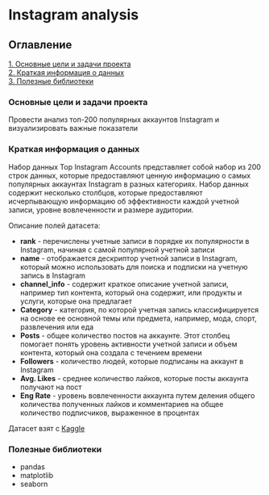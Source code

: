 # Instagram analysis

## Оглавление

[1. Основные цели и задачи проекта](https://github.com/dissf/pet-projects/tree/tree/DA_DS/Instagram_analysis/README.md#Основные-цели-и-задачи-проекта)  
[2. Краткая информация о данных](https://github.com/dissf/pet-projects/tree/tree/DA_DS/Instagram_analysis/README.md#Краткая-информация-о-данных)  
[3. Полезные библиотеки](https://github.com/dissf/pet-projects/tree/tree/DA_DS/Instagram_analysis/README.md#Полезные-библиотеки)

### Основные цели и задачи проекта

Провести анализ топ-200 популярных аккаунтов Instagram и визуализировать важные показатели

### Краткая информация о данных

Набор данных Top Instagram Accounts представляет собой набор из 200 строк данных, которые предоставляют ценную информацию о самых популярных аккаунтах Instagram в разных категориях. 
Набор данных содержит несколько столбцов, которые предоставляют исчерпывающую информацию об эффективности каждой учетной записи, уровне вовлеченности и размере аудитории.

Описание полей датасета:
* **rank** - перечислены учетные записи в порядке их популярности в Instagram, начиная с самой популярной учетной записи
* **name** - отображается дескриптор учетной записи в Instagram, который можно использовать для поиска и подписки на учетную запись в Instagram
* **channel_info** - содержит краткое описание учетной записи, например тип контента, который она содержит, или продукты и услуги, которые она предлагает
* **Category** - категория, по которой учетная запись классифицируется на основе ее основной темы или предмета, например, мода, спорт, развлечения или еда
* **Posts** - общее количество постов на аккаунте. Этот столбец помогает понять уровень активности учетной записи и объем контента, который она создала с течением времени
* **Followers** - количество людей, которые подписаны на аккаунт в Instagram
* **Avg. Likes** - среднее количество лайков, которые посты аккаунта получают на пост
* **Eng Rate** - уровень вовлеченности аккаунта путем деления общего количества полученных лайков и комментариев на общее количество подписчиков, выраженное в процентах

Датасет взят с [Kaggle](https://www.kaggle.com/datasets/faisaljanjua0555/top-200-most-followed-instagram-accounts-2023)

### Полезные библиотеки

* pandas  
* matplotlib 
* seaborn

